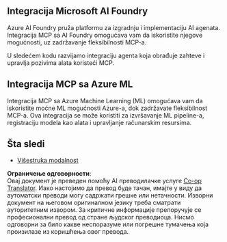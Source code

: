 <!--
CO_OP_TRANSLATOR_METADATA:
{
  "original_hash": "f1262ab21f5ebbe1003fb0114c7ca545",
  "translation_date": "2025-06-02T20:48:22+00:00",
  "source_file": "05-AdvancedTopics/mcp-integration/README.md",
  "language_code": "sr"
}
-->
## Integracija Microsoft AI Foundry

Azure AI Foundry pruža platformu za izgradnju i implementaciju AI agenata. Integracija MCP sa AI Foundry omogućava vam da iskoristite njegove mogućnosti, uz zadržavanje fleksibilnosti MCP-a.

U sledećem kodu razvijamo integraciju agenta koja obrađuje zahteve i upravlja pozivima alata koristeći MCP.

## Integracija MCP sa Azure ML

Integracija MCP sa Azure Machine Learning (ML) omogućava vam da iskoristite moćne ML mogućnosti Azure-a, dok zadržavate fleksibilnost MCP-a. Ova integracija se može koristiti za izvršavanje ML pipeline-a, registraciju modela kao alata i upravljanje računarskim resursima.

## Šta sledi

- [Višestruka modalnost](../mcp-multi-modality/README.md)

**Ограничење одговорности**:  
Овај документ је преведен помоћу AI преводилачке услуге [Co-op Translator](https://github.com/Azure/co-op-translator). Иако настојимо да превод буде тачан, имајте у виду да аутоматски преводи могу садржати грешке или нетачности. Изворни документ на његовом оригиналном језику треба сматрати ауторитетним извором. За критичне информације препоручује се професионални превод од стране људског преводиоца. Нисмо одговорни за било какве неспоразуме или погрешне тумачења која произилазе из коришћења овог превода.